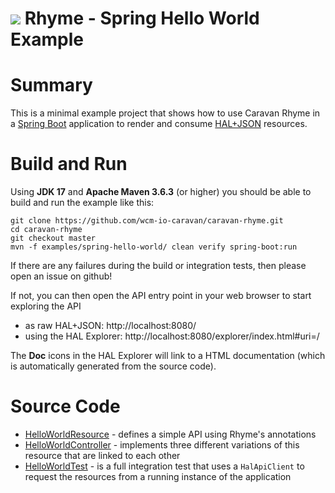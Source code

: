 <img src="https://wcm.io/images/favicon-16@2x.png"/> Rhyme - Spring Hello World Example
======

# Summary

This is a minimal example project that shows how to use Caravan Rhyme in a [Spring Boot](https://spring.io/projects/spring-boot) application
to render and consume [HAL+JSON](https://stateless.group/hal_specification.html) resources.

# Build and Run

Using **JDK 17** and **Apache Maven 3.6.3** (or higher) you should be able to build and run the example like this:

```
git clone https://github.com/wcm-io-caravan/caravan-rhyme.git
cd caravan-rhyme
git checkout master
mvn -f examples/spring-hello-world/ clean verify spring-boot:run
```

If there are any failures during the build or integration tests, then please open an issue on github!

If not, you can then open the API entry point in your web browser to start exploring the API
- as raw HAL+JSON: http://localhost:8080/
- using the HAL Explorer: http://localhost:8080/explorer/index.html#uri=/

The **Doc** icons in the HAL Explorer will link to a HTML documentation (which is automatically generated from the source code).

# Source Code

- [HelloWorldResource](src/main/java/io/wcm/caravan/rhyme/examples/spring/helloworld/HelloWorldResource.java) - defines a simple API using Rhyme's annotations
- [HelloWorldController](src/main/java/io/wcm/caravan/rhyme/examples/spring/helloworld/HelloWorldController.java) - implements three different variations of this resource that are linked to each other
- [HelloWorldTest](src/test/java/io/wcm/caravan/rhyme/examples/spring/helloworld/HelloWorldTest.java) - is a full integration test that uses a `HalApiClient` to request the resources from a running instance of the application
